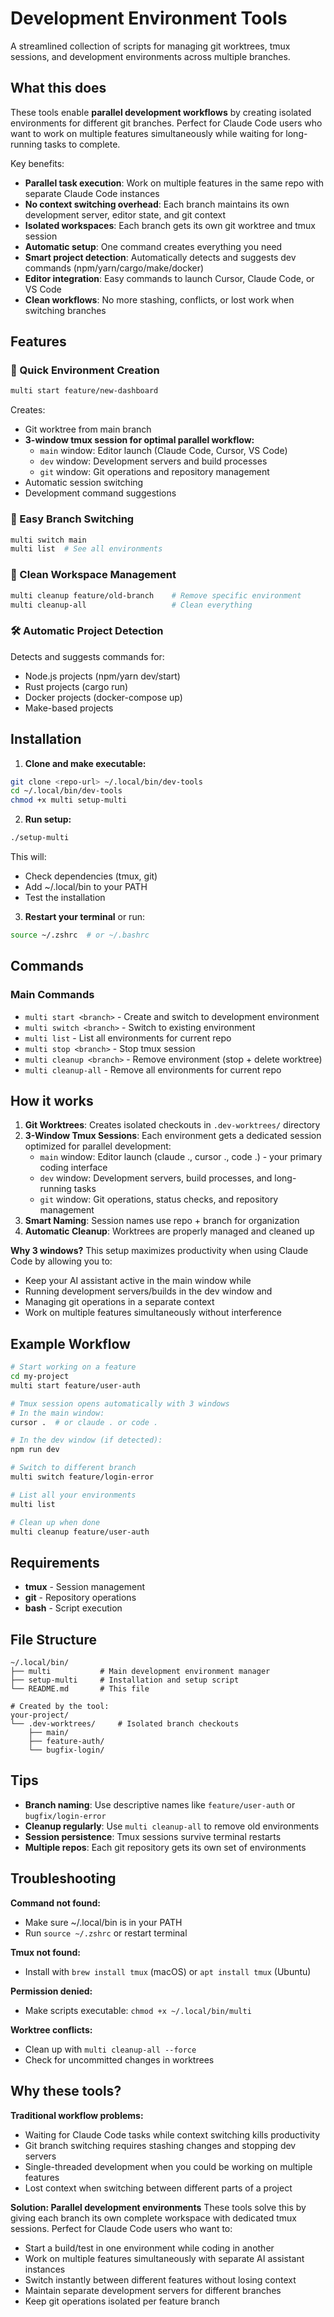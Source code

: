# Development Environment Tools

A streamlined collection of scripts for managing git worktrees, tmux sessions, and development environments across multiple branches.

## What this does

These tools enable **parallel development workflows** by creating isolated environments for different git branches. Perfect for Claude Code users who want to work on multiple features simultaneously while waiting for long-running tasks to complete.

Key benefits:

- **Parallel task execution**: Work on multiple features in the same repo with separate Claude Code instances
- **No context switching overhead**: Each branch maintains its own development server, editor state, and git context
- **Isolated workspaces**: Each branch gets its own git worktree and tmux session
- **Automatic setup**: One command creates everything you need
- **Smart project detection**: Automatically detects and suggests dev commands (npm/yarn/cargo/make/docker)
- **Editor integration**: Easy commands to launch Cursor, Claude Code, or VS Code
- **Clean workflows**: No more stashing, conflicts, or lost work when switching branches

## Features

### 🚀 Quick Environment Creation

```bash
multi start feature/new-dashboard
```

Creates:

- Git worktree from main branch
- **3-window tmux session for optimal parallel workflow:**
  - `main` window: Editor launch (Claude Code, Cursor, VS Code)
  - `dev` window: Development servers and build processes
  - `git` window: Git operations and repository management
- Automatic session switching
- Development command suggestions

### 🔄 Easy Branch Switching

```bash
multi switch main
multi list  # See all environments
```

### 🧹 Clean Workspace Management

```bash
multi cleanup feature/old-branch    # Remove specific environment
multi cleanup-all                   # Clean everything
```

### 🛠 Automatic Project Detection

Detects and suggests commands for:

- Node.js projects (npm/yarn dev/start)
- Rust projects (cargo run)
- Docker projects (docker-compose up)
- Make-based projects

## Installation

1. **Clone and make executable:**

```bash
git clone <repo-url> ~/.local/bin/dev-tools
cd ~/.local/bin/dev-tools
chmod +x multi setup-multi
```

2. **Run setup:**

```bash
./setup-multi
```

This will:

- Check dependencies (tmux, git)
- Add ~/.local/bin to your PATH
- Test the installation

3. **Restart your terminal** or run:

```bash
source ~/.zshrc  # or ~/.bashrc
```

## Commands

### Main Commands

- `multi start <branch>` - Create and switch to development environment
- `multi switch <branch>` - Switch to existing environment
- `multi list` - List all environments for current repo
- `multi stop <branch>` - Stop tmux session
- `multi cleanup <branch>` - Remove environment (stop + delete worktree)
- `multi cleanup-all` - Remove all environments for current repo

## How it works

1. **Git Worktrees**: Creates isolated checkouts in `.dev-worktrees/` directory
2. **3-Window Tmux Sessions**: Each environment gets a dedicated session optimized for parallel development:
   - `main` window: Editor launch (claude ., cursor ., code .) - your primary coding interface
   - `dev` window: Development servers, build processes, and long-running tasks
   - `git` window: Git operations, status checks, and repository management
3. **Smart Naming**: Session names use repo + branch for organization
4. **Automatic Cleanup**: Worktrees are properly managed and cleaned up

**Why 3 windows?** This setup maximizes productivity when using Claude Code by allowing you to:

- Keep your AI assistant active in the main window while
- Running development servers/builds in the dev window and
- Managing git operations in a separate context
- Work on multiple features simultaneously without interference

## Example Workflow

```bash
# Start working on a feature
cd my-project
multi start feature/user-auth

# Tmux session opens automatically with 3 windows
# In the main window:
cursor .  # or claude . or code .

# In the dev window (if detected):
npm run dev

# Switch to different branch
multi switch feature/login-error

# List all your environments
multi list

# Clean up when done
multi cleanup feature/user-auth
```

## Requirements

- **tmux** - Session management
- **git** - Repository operations
- **bash** - Script execution

## File Structure

```
~/.local/bin/
├── multi           # Main development environment manager
├── setup-multi     # Installation and setup script
└── README.md       # This file

# Created by the tool:
your-project/
└── .dev-worktrees/     # Isolated branch checkouts
    ├── main/
    ├── feature-auth/
    └── bugfix-login/
```

## Tips

- **Branch naming**: Use descriptive names like `feature/user-auth` or `bugfix/login-error`
- **Cleanup regularly**: Use `multi cleanup-all` to remove old environments
- **Session persistence**: Tmux sessions survive terminal restarts
- **Multiple repos**: Each git repository gets its own set of environments

## Troubleshooting

**Command not found:**

- Make sure ~/.local/bin is in your PATH
- Run `source ~/.zshrc` or restart terminal

**Tmux not found:**

- Install with `brew install tmux` (macOS) or `apt install tmux` (Ubuntu)

**Permission denied:**

- Make scripts executable: `chmod +x ~/.local/bin/multi`

**Worktree conflicts:**

- Clean up with `multi cleanup-all --force`
- Check for uncommitted changes in worktrees

## Why these tools?

**Traditional workflow problems:**

- Waiting for Claude Code tasks while context switching kills productivity
- Git branch switching requires stashing changes and stopping dev servers
- Single-threaded development when you could be working on multiple features
- Lost context when switching between different parts of a project

**Solution: Parallel development environments**
These tools solve this by giving each branch its own complete workspace with dedicated tmux sessions. Perfect for Claude Code users who want to:

- Start a build/test in one environment while coding in another
- Work on multiple features simultaneously with separate AI assistant instances
- Switch instantly between different features without losing context
- Maintain separate development servers for different branches
- Keep git operations isolated per feature branch

